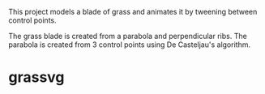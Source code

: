 This project models a blade of grass and animates it by tweening between control points.

The grass blade is created from a parabola and perpendicular ribs. The parabola is created from 3 control points using De Casteljau's algorithm.
# grassvg

